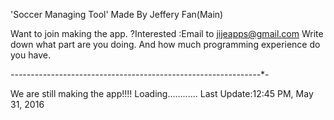 'Soccer Managing Tool'
  Made By Jeffery Fan(Main)

Want to join making the app.
  ?Interested :Email to jijeapps@gmail.com
  Write down what part are you doing. And how much programming experience do you have.

*-*-*-*-*-*-*-*-*-*-*-*-*-*-*-*-*-*-*-*-*-*-*-*-*-*-*-*-*-*-*-*-*-*-*-*-*-*-*-*-*-*-*-*-*-*-*-*-*-*-*-*-*-*-*-*-*-*-*-*-*-*-*-

We are still making the app!!!!
  Loading............          Last Update:12:45 PM, May 31, 2016
